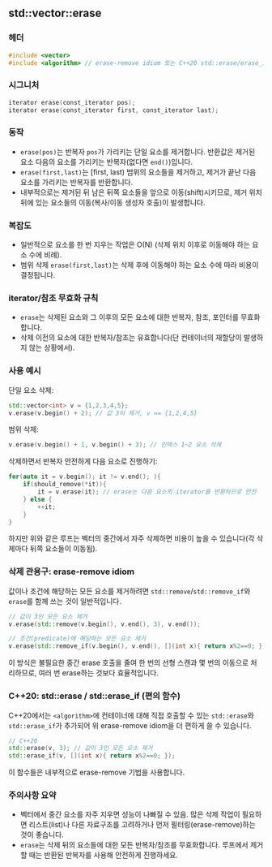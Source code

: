 
## std::vector::erase

### 헤더

```cpp
#include <vector>
#include <algorithm> // erase-remove idiom 또는 C++20 std::erase/erase_if 사용 시
```

### 시그니처

```cpp
iterator erase(const_iterator pos);
iterator erase(const_iterator first, const_iterator last);
```

### 동작

- `erase(pos)`는 반복자 `pos`가 가리키는 단일 요소를 제거합니다. 반환값은 제거된 요소 다음의 요소를 가리키는 반복자(없다면 `end()`)입니다.
- `erase(first,last)`는 [first, last) 범위의 요소들을 제거하고, 제거가 끝난 다음 요소를 가리키는 반복자를 반환합니다.
- 내부적으로는 제거된 뒤 남은 뒤쪽 요소들을 앞으로 이동(shift)시키므로, 제거 위치 뒤에 있는 요소들의 이동(복사/이동 생성자 호출)이 발생합니다.

### 복잡도

- 일반적으로 요소를 한 번 지우는 작업은 O(N) (삭제 위치 이후로 이동해야 하는 요소 수에 비례).
- 범위 삭제 `erase(first,last)`는 삭제 후에 이동해야 하는 요소 수에 따라 비용이 결정됩니다.

### iterator/참조 무효화 규칙

- `erase`는 삭제된 요소와 그 이후의 모든 요소에 대한 반복자, 참조, 포인터를 무효화합니다.
- 삭제 이전의 요소에 대한 반복자/참조는 유효합니다(단 컨테이너의 재할당이 발생하지 않는 상황에서).

### 사용 예시

단일 요소 삭제:

```cpp
std::vector<int> v = {1,2,3,4,5};
v.erase(v.begin() + 2); // 값 3이 제거, v == {1,2,4,5}
```

범위 삭제:

```cpp
v.erase(v.begin() + 1, v.begin() + 3); // 인덱스 1~2 요소 삭제
```

삭제하면서 반복자 안전하게 다음 요소로 진행하기:

```cpp
for(auto it = v.begin(); it != v.end(); ){
	if(should_remove(*it)){
		it = v.erase(it); // erase는 다음 요소의 iterator를 반환하므로 안전
	} else {
		++it;
	}
}
```

하지만 위와 같은 루프는 벡터의 중간에서 자주 삭제하면 비용이 높을 수 있습니다(각 삭제마다 뒤쪽 요소들이 이동됨).

### 삭제 관용구: erase-remove idiom

값이나 조건에 해당하는 모든 요소를 제거하려면 `std::remove`/`std::remove_if`와 `erase`를 함께 쓰는 것이 일반적입니다.

```cpp
// 값이 3인 모든 요소 제거
v.erase(std::remove(v.begin(), v.end(), 3), v.end());

// 조건(predicate)에 해당하는 모든 요소 제거
v.erase(std::remove_if(v.begin(), v.end(), [](int x){ return x%2==0; }), v.end());
```

이 방식은 불필요한 중간 erase 호출을 줄여 한 번의 선형 스캔과 몇 번의 이동으로 처리하므로, 여러 번 erase하는 것보다 효율적입니다.

### C++20: std::erase / std::erase_if (편의 함수)

C++20에서는 `<algorithm>`에 컨테이너에 대해 직접 호출할 수 있는 `std::erase`와 `std::erase_if`가 추가되어 위 erase-remove idiom을 더 편하게 쓸 수 있습니다.

```cpp
// C++20
std::erase(v, 3); // 값이 3인 모든 요소 제거
std::erase_if(v, [](int x){ return x%2==0; });
```

이 함수들은 내부적으로 erase-remove 기법을 사용합니다.

### 주의사항 요약

- 벡터에서 중간 요소를 자주 지우면 성능이 나빠질 수 있음. 많은 삭제 작업이 필요하면 리스트(list)나 다른 자료구조를 고려하거나 먼저 필터링(erase-remove)하는 것이 좋습니다.
- `erase`는 삭제 뒤의 요소들에 대한 모든 반복자/참조를 무효화합니다. 루프에서 제거할 때는 반환된 반복자를 사용해 안전하게 진행하세요.

